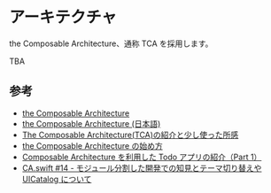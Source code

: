 # アーキテクチャ

the Composable Architecture、通称 TCA を採用します。

TBA

## 参考

- [the Composable Architecture](https://github.com/pointfreeco/swift-composable-architecture)
- [the Composable Architecture (日本語)](https://gist.github.com/kalupas226/bdf577e4a7066377ea0a8aaeebcad428)
- [The Composable Architecture(TCA)の紹介と少し使った所感](https://qiita.com/tonionagauzzi/items/a97a7303b546e515fc9b)
- [the Composable Architecture の始め方](https://qiita.com/zeero/items/b77cb689d9a707d94ac7)
- [Composable Architecture を利用した Todo アプリの紹介（Part 1）](https://qiita.com/kalupas226/items/2c9680396b039fc7499b)
- [CA.swift #14 - モジュール分割した開発での知見とテーマ切り替えや UICatalog について](https://www.youtube.com/watch?v=MQWW84lg9xc&t=2004s)
